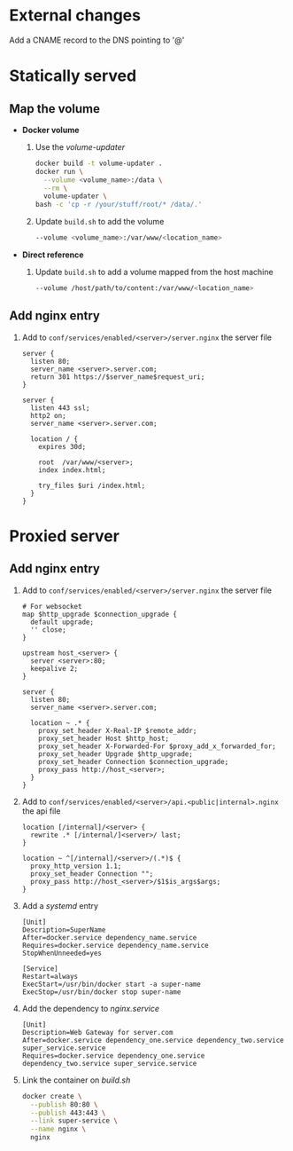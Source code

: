 # External changes

Add a CNAME record to the DNS pointing to '@'

# Statically served
## Map the volume

* **Docker volume**

  1. Use the *volume-updater*
      ```bash
      docker build -t volume-updater .
      docker run \
        --volume <volume_name>:/data \
        --rm \
        volume-updater \
      bash -c 'cp -r /your/stuff/root/* /data/.'
      ```

  1. Update `build.sh` to add the volume
      ```bash
      --volume <volume_name>:/var/www/<location_name>
      ```

* **Direct reference**

  1. Update `build.sh` to add a volume mapped from the host machine
      ```bash
      --volume /host/path/to/content:/var/www/<location_name>
      ```

## Add **nginx** entry

  1. Add to `conf/services/enabled/<server>/server.nginx` the server file
      ```nginx
      server {
        listen 80;
        server_name <server>.server.com;
        return 301 https://$server_name$request_uri;
      }

      server {
        listen 443 ssl;
        http2 on;
        server_name <server>.server.com;

        location / {
          expires 30d;

          root  /var/www/<server>;
          index index.html;

          try_files $uri /index.html;
        }
      }
      ```

# Proxied server

## Add **nginx** entry

  1. Add to `conf/services/enabled/<server>/server.nginx` the server file
      ```nginx
      # For websocket
      map $http_upgrade $connection_upgrade {
        default upgrade;
        '' close;
      }

      upstream host_<server> {
        server <server>:80;
        keepalive 2;
      }

      server {
        listen 80;
        server_name <server>.server.com;

        location ~ .* {
          proxy_set_header X-Real-IP $remote_addr;
          proxy_set_header Host $http_host;
          proxy_set_header X-Forwarded-For $proxy_add_x_forwarded_for;
          proxy_set_header Upgrade $http_upgrade;
          proxy_set_header Connection $connection_upgrade;
          proxy_pass http://host_<server>;
        }
      }
      ```

  1. Add to `conf/services/enabled/<server>/api.<public|internal>.nginx` the api file
      ```nginx
      location [/internal]/<server> {
        rewrite .* [/internal/]<server>/ last;
      }

      location ~ ^[/internal]/<server>/(.*)$ {
        proxy_http_version 1.1;
        proxy_set_header Connection "";
        proxy_pass http://host_<server>/$1$is_args$args;
      }
      ```

  1. Add a *systemd* entry
      ```systemd
      [Unit]
      Description=SuperName
      After=docker.service dependency_name.service
      Requires=docker.service dependency_name.service
      StopWhenUnneeded=yes

      [Service]
      Restart=always
      ExecStart=/usr/bin/docker start -a super-name
      ExecStop=/usr/bin/docker stop super-name
      ```

  1. Add the dependency to *nginx.service*
      ```systemd
      [Unit]
      Description=Web Gateway for server.com
      After=docker.service dependency_one.service dependency_two.service super_service.service
      Requires=docker.service dependency_one.service dependency_two.service super_service.service
      ```

  1. Link the container on *build.sh*
      ```bash
      docker create \
        --publish 80:80 \
        --publish 443:443 \
        --link super-service \
        --name nginx \
        nginx
      ```
